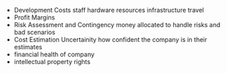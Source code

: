 - Development Costs
	  staff
	  hardware resources
	  infrastructure
	  travel
- Profit Margins
- Risk Assessment and Contingency 
	  money allocated to handle risks and bad scenarios
- Cost Estimation Uncertainity
	  how confident the company is in their estimates
- financial health of company
- intellectual property rights


